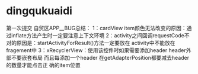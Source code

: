 # dingqukuaidi
第一次提交
自贸区APP__BUG总结：
 	1：cardView item颜色无法改变的原因：通过inflate方法产生时一定要注意上下文环境
	2：activity之间回调requestCode不对的原因是：startActivityForResult()方法一定要放在
	   activity中不能放在fragement中
        3：xRecyclerView：使用该控件时如果需要添加header header外部不要嵌套布局
			  而且每添加一个header 在getAdapterPosition都要减去header的数量才能点击正			  确的item位置
